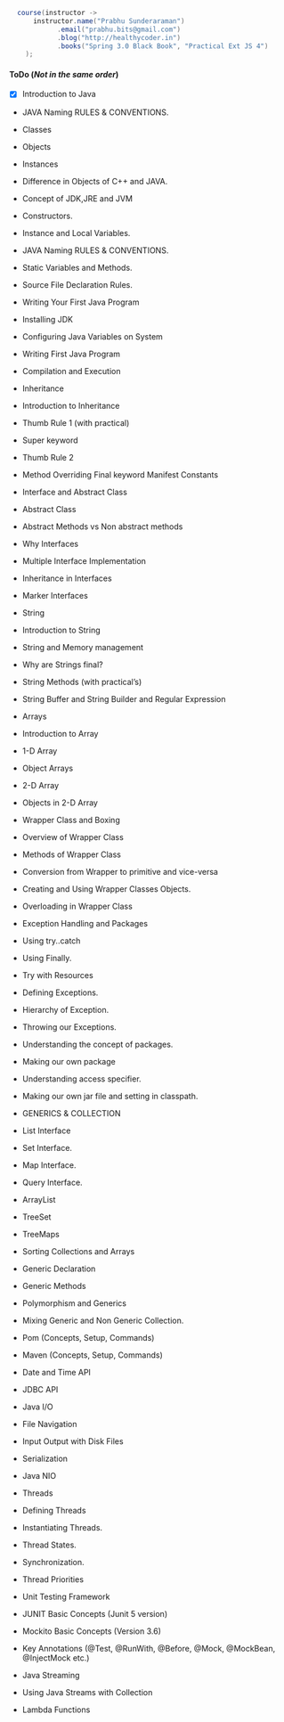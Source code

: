 ```java
  course(instructor -> 
      instructor.name("Prabhu Sunderaraman")
            .email("prabhu.bits@gmail.com")
            .blog("http://healthycoder.in")
            .books("Spring 3.0 Black Book", "Practical Ext JS 4")
    );
```

#### ToDo (_Not in the same order_)


* [x] Introduction to Java
* JAVA Naming RULES & CONVENTIONS.
* Classes
* Objects
* Instances
* Difference in Objects of C++ and JAVA.
* Concept of JDK,JRE and JVM
* Constructors.
* Instance and Local Variables.
* JAVA Naming RULES & CONVENTIONS.
* Static Variables and Methods.
* Source File Declaration Rules.
* Writing Your First Java Program
* Installing JDK
* Configuring Java Variables on System
* Writing First Java Program
* Compilation and Execution

* Inheritance
* Introduction to Inheritance
* Thumb Rule 1 (with practical)
* Super keyword
* Thumb Rule 2
* Method Overriding Final keyword Manifest Constants
* Interface and Abstract Class 

* Abstract Class
* Abstract Methods vs Non abstract methods
* Why Interfaces
* Multiple Interface Implementation
* Inheritance in Interfaces
* Marker Interfaces
* String

* Introduction to String
* String and Memory management
* Why are Strings final?
* String Methods (with practical’s)
* String Buffer and String Builder and Regular Expression

* Arrays
* Introduction to Array
* 1-D Array
* Object Arrays
* 2-D Array
* Objects in 2-D Array

* Wrapper Class and Boxing
* Overview of Wrapper Class
* Methods of Wrapper Class
* Conversion from Wrapper to primitive and vice-versa
* Creating and Using Wrapper Classes Objects.
* Overloading in Wrapper Class
* Exception Handling and Packages
* Using try..catch
* Using Finally.
* Try with Resources
* Defining Exceptions.
* Hierarchy of Exception.
* Throwing our Exceptions.

* Understanding the concept of packages.
* Making our own package
* Understanding access specifier.
* Making our own jar file and setting in classpath.
* GENERICS & COLLECTION 

* List Interface
* Set Interface.
* Map Interface.
* Query Interface.
* ArrayList
* TreeSet
* TreeMaps
* Sorting Collections and Arrays
* Generic Declaration
* Generic Methods
* Polymorphism and Generics
* Mixing Generic and Non Generic Collection.

* Pom (Concepts, Setup, Commands)
* Maven  (Concepts, Setup, Commands)
* Date and Time API
* JDBC API


* Java I/O 

* File Navigation
* Input Output with Disk Files
* Serialization
* Java NIO


* Threads
* Defining Threads
* Instantiating Threads.
* Thread States.
* Synchronization.
* Thread Priorities
* Unit Testing Framework

* JUNIT Basic Concepts (Junit 5 version)
* Mockito Basic Concepts (Version 3.6)
* Key Annotations (@Test, @RunWith, @Before, @Mock, @MockBean, @InjectMock etc.)

* Java Streaming
* Using Java Streams with Collection
* Lambda Functions

